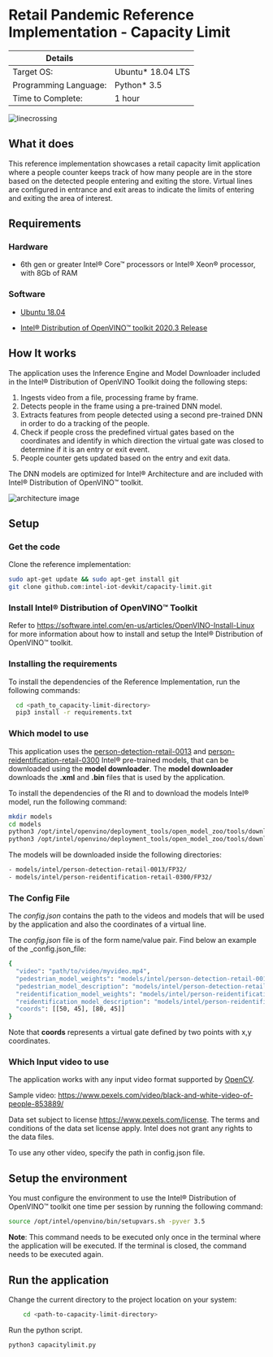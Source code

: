 # Retail Pandemic Reference Implementation - Capacity Limit

| Details               |              |
|-----------------------|---------------|
| Target OS:            |  Ubuntu\* 18.04 LTS   |
| Programming Language: |  Python* 3.5 |
| Time to Complete:     |  1 hour     |

![linecrossing](./doc/images/capacity-limit.png)

## What it does

This reference implementation showcases a retail capacity limit application where a people counter keeps track of how many people are in the store based on the detected people entering and exiting the store. Virtual lines are configured in entrance and exit areas to indicate the limits of entering and exiting the area of interest.

## Requirements

### Hardware

* 6th gen or greater Intel® Core™ processors or Intel® Xeon® processor, with 8Gb of RAM

### Software

* [Ubuntu 18.04](http://releases.ubuntu.com/18.04/)

* [Intel® Distribution of OpenVINO™ toolkit 2020.3 Release](https://software.intel.com/content/www/us/en/develop/tools/openvino-toolkit.html)

## How It works

The application uses the Inference Engine and Model Downloader included in the Intel® Distribution of OpenVINO Toolkit doing the following steps:

1. Ingests video from a file, processing frame by frame.
2. Detects people in the frame using a pre-trained DNN model.
3. Extracts features from people detected using a second pre-trained DNN in order to do a tracking of the people.
4. Check if people cross the predefined virtual gates based on the coordinates and identify in which direction the virtual gate was closed to determine if it is an entry or exit event.
5. People counter gets updated based on the entry and exit data.

The DNN models are optimized for Intel® Architecture and are included with Intel® Distribution of OpenVINO™ toolkit.

![architecture image](./doc/images/flow-capacity-limit.png)

## Setup

### Get the code

Clone the reference implementation:

```bash
sudo apt-get update && sudo apt-get install git
git clone github.com:intel-iot-devkit/capacity-limit.git
```

### Install Intel® Distribution of OpenVINO™ Toolkit

Refer to https://software.intel.com/en-us/articles/OpenVINO-Install-Linux for more information about how to install and setup the Intel® Distribution of OpenVINO™ toolkit.

### Installing the requirements

To install the dependencies of the Reference Implementation, run the following commands:

```bash
  cd <path_to_capacity-limit-directory>
  pip3 install -r requirements.txt
```

### Which model to use

This application uses the [person-detection-retail-0013](https://docs.openvinotoolkit.org/2020.3/_models_intel_person_detection_retail_0013_description_person_detection_retail_0013.html) and [person-reidentification-retail-0300](https://docs.openvinotoolkit.org/2020.3/_models_intel_person_reidentification_retail_0300_description_person_reidentification_retail_0300.html) Intel® pre-trained models, that can be downloaded using the **model downloader**. The **model downloader** downloads the __.xml__ and __.bin__ files that is used by the application.

To install the dependencies of the RI and to download the models Intel® model, run the following command:

```bash
mkdir models
cd models
python3 /opt/intel/openvino/deployment_tools/open_model_zoo/tools/downloader/downloader.py --name person-detection-retail-0013 --precisions FP32
python3 /opt/intel/openvino/deployment_tools/open_model_zoo/tools/downloader/downloader.py --name person-reidentification-retail-0300 --precisions FP32
```

The models will be downloaded inside the following directories:

```bash
- models/intel/person-detection-retail-0013/FP32/
- models/intel/person-reidentification-retail-0300/FP32/
```

### The Config File

The _config.json_ contains the path to the videos and models that will be used by the application and also the coordinates of a virtual line.

The _config.json_ file is of the form name/value pair. Find below an example of the _config.json_file:

```bash
{
  "video": "path/to/video/myvideo.mp4",
  "pedestrian_model_weights": "models/intel/person-detection-retail-0013/FP32/person-detection-retail-0013.bin",
  "pedestrian_model_description": "models/intel/person-detection-retail-0013/FP32/person-detection-retail-0013.xml",
  "reidentification_model_weights": "models/intel/person-reidentification-retail-0300/FP32/person-reidentification-retail-0300.bin",
  "reidentification_model_description": "models/intel/person-reidentification-retail-0300/FP32/person-reidentification-retail-0300.xml",
  "coords": [[50, 45], [80, 45]]
}
```

Note that __coords__ represents a virtual gate defined by two points with x,y coordinates.

### Which Input video to use

The application works with any input video format supported by [OpenCV](https://opencv.org/).

Sample video: https://www.pexels.com/video/black-and-white-video-of-people-853889/

Data set subject to license https://www.pexels.com/license. The terms and conditions of the data set license apply. Intel does not grant any rights to the data files.

To use any other video, specify the path in config.json file.

## Setup the environment

You must configure the environment to use the Intel® Distribution of OpenVINO™ toolkit one time per session by running the following command:

```bash
source /opt/intel/openvino/bin/setupvars.sh -pyver 3.5
```

__Note__: This command needs to be executed only once in the terminal where the application will be executed. If the terminal is closed, the command needs to be executed again.

## Run the application

Change the current directory to the project location on your system:

```bash
    cd <path-to-capacity-limit-directory>
```

Run the python script.

```bash
python3 capacitylimit.py
```